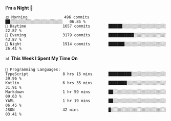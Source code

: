 <!--START_SECTION:waka-->
**I'm a Night 🦉** 

```text
🌞 Morning                496 commits         ██░░░░░░░░░░░░░░░░░░░░░░░   06.85 % 
🌆 Daytime                1657 commits        ██████░░░░░░░░░░░░░░░░░░░   22.87 % 
🌃 Evening                3179 commits        ███████████░░░░░░░░░░░░░░   43.87 % 
🌙 Night                  1914 commits        ███████░░░░░░░░░░░░░░░░░░   26.41 % 
```


📊 **This Week I Spent My Time On** 

```text
💬 Programming Languages: 
TypeScript               8 hrs 15 mins       ██████████░░░░░░░░░░░░░░░   39.96 % 
Kotlin                   6 hrs 35 mins       ████████░░░░░░░░░░░░░░░░░   31.91 % 
Markdown                 1 hr 59 mins        ██░░░░░░░░░░░░░░░░░░░░░░░   09.63 % 
YAML                     1 hr 19 mins        ██░░░░░░░░░░░░░░░░░░░░░░░   06.45 % 
JSON                     42 mins             █░░░░░░░░░░░░░░░░░░░░░░░░   03.41 % 
```


<!--END_SECTION:waka-->
